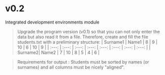 # v0.2
Integrated development environments module
> Upgrade the program version (v0.1) so that you can not only enter the data but also read it from a file.
  Therefore, create and fill the file students.txt with a preliminary structure:
| Surname1 | Name1 | 8 | 9 | 10 | 6 | 10 | 9 |
| :---: | :---: | :---: | :---: | :---: | :---: | :---: | :---: |
| Surname2|  Name2 | 7 | 10 | 8 | 5 | 4 | 6 |

>Requirements for output : Students must be sorted by names (or surnames) and all columns must be
 nicely "aligned".
 